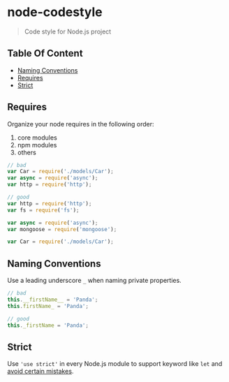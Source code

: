 # node-codestyle

> Code style for Node.js project

## Table Of Content

* [Naming Conventions](#naming-conventions)
* [Requires](#requires)
* [Strict](#strict)

## Requires

Organize your node requires in the following order:

1. core modules
2. npm modules
3. others

```js
// bad
var Car = require('./models/Car');
var async = require('async');
var http = require('http');

// good
var http = require('http');
var fs = require('fs');

var async = require('async');
var mongoose = require('mongoose');

var Car = require('./models/Car');
```

## Naming Conventions

Use a leading underscore `_` when naming private properties.

```js
// bad
this.__firstName__ = 'Panda';
this.firstName_ = 'Panda';

// good
this._firstName = 'Panda';
```

## Strict

Use `'use strict'` in every Node.js module to support keyword like `let` and [avoid certain mistakes](https://developer.mozilla.org/en/docs/Web/JavaScript/Reference/Strict_mode#Changes_in_strict_mode).